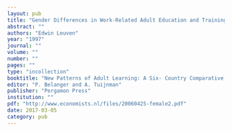 ```yaml
---
layout: pub
title: "Gender Differences in Work-Related Adult Education and Training"
abstract: ""
authors: "Edwin Leuven"
year: "1997"
journal: ""
volume: ""
number: ""
pages: ""
type: "incollection"
booktitle: "New Patterns of Adult Learning: A Six- Country Comparative Study"
editor: "P. Belanger and A. Tuijnman"
publisher: "Pergamon Press"
institution: ""
pdf: "http://www.economists.nl/files/20060425-female2.pdf"
date: 2017-03-05
category: pub
---
```

